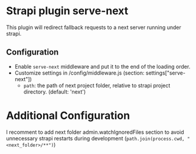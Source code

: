 # Strapi plugin serve-next

This plugin will redirect fallback requests to a next server running under strapi.

## Configuration
- Enable `serve-next` middleware and put it to the end of the loading order.
- Customize settings in /config/middleware.js (section: settings["serve-next"])
  - `path`: the path of next project folder, relative to strapi project directory. (default: 'next')

# Additional Configuration
I recomment to add next folder admin.watchIgnoredFiles section to avoid unnecessary strapi restarts during development (`path.join(process.cwd, "<next_folder>/**")`)